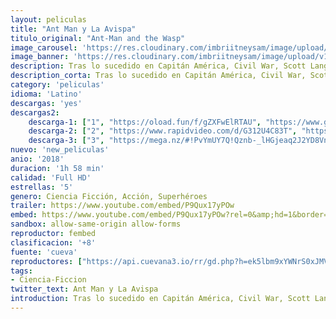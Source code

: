 ```yaml
---
layout: peliculas
title: "Ant Man y La Avispa"
titulo_original: "Ant-Man and the Wasp"
image_carousel: 'https://res.cloudinary.com/imbriitneysam/image/upload/v1542405023/ant-poster-min.jpg'
image_banner: 'https://res.cloudinary.com/imbriitneysam/image/upload/v1542405023/ant-banner-min.jpg'
description: Tras lo sucedido en Capitán América, Civil War, Scott Lang (Paul Rudd), también conocido como Ant-Man, debe lidiar a la par con las consecuencias de sus acciones como superhéroe y como padre. Mientras él intenta equilibrar su vida familiar y sus responsabilidades como Ant-Man, Hope Van Dyne (Evangeline Lilly) y Hank Pym (Michael Douglas) necesitarán su ayuda para realizar una misión muy urgente. Scott tendrá, una vez más, que ponerse su traje y aprender a luchar junto a The Wasp para formar un equipo que logre destapar secretos de su pasado.
description_corta: Tras lo sucedido en Capitán América, Civil War, Scott Lang (Paul Rudd), también conocido como Ant-Man, debe lidiar a la par con las consecuencias de sus acciones como superhéroe y como padre. Mientras él intenta equilibrar su vida familiar y sus...
category: 'peliculas'
idioma: 'Latino'
descargas: 'yes'
descargas2:
    descarga-1: ["1", "https://oload.fun/f/gZXFwElRTAU", "https://www.google.com/s2/favicons?domain=openload.co","OpenLoad","https://res.cloudinary.com/imbriitneysam/image/upload/v1541473684/mexico.png", "Latino", "Full HD"]
    descarga-2: ["2", "https://www.rapidvideo.com/d/G312U4C83T", "https://www.google.com/s2/favicons?domain=www.rapidvideo.com","RapidVideo","https://res.cloudinary.com/imbriitneysam/image/upload/v1541473684/mexico.png", "Latino", "Full HD"]
    descarga-3: ["3", "https://mega.nz/#!PvYmUY7Q!Qznb-_lHGjeaq2J2YD8VnoUYkHRciXQTjFABiIAFe5k", "https://www.google.com/s2/favicons?domain=mega.nz","Mega","https://res.cloudinary.com/imbriitneysam/image/upload/v1541473684/mexico.png", "Latino", "Full HD"]
nuevo: 'new_peliculas'
anio: '2018'
duracion: '1h 58 min'
calidad: 'Full HD'
estrellas: '5'
genero: Ciencia Ficción, Acción, Superhéroes
trailer: https://www.youtube.com/embed/P9Qux17yPOw
embed: https://www.youtube.com/embed/P9Qux17yPOw?rel=0&amp;hd=1&border=0&wmode=opaque&enablejsapi=1&modestbranding=1&controls=1&showinfo=1
sandbox: allow-same-origin allow-forms
reproductor: fembed
clasificacion: '+8'
fuente: 'cueva'
reproductores: ["https://api.cuevana3.io/rr/gd.php?h=ek5lbm9xYWNrS0xJMVp5b21KREk0dFBLbjVkaHhkRGdrOG1jbnBpUnhhS1ZyWU9rYTZXeXBzdlplWlYxc052UzBzeWlnbVc1MU9HbTFtaWxqTmFtMk5LU3FadVkyUT09"]
tags:
- Ciencia-Ficcion
twitter_text: Ant Man y La Avispa
introduction: Tras lo sucedido en Capitán América, Civil War, Scott Lang (Paul Rudd), también conocido como Ant-Man, debe lidiar a la par con las consecuencias de sus acciones como superhéroe y como padre. Mientras él intenta equilibrar su vida familiar y sus
---
```












